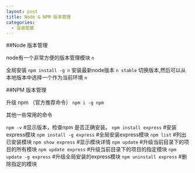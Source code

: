 ```yaml
---
layout: post
title: Node & NPM 版本管理
categories:
  - 安装配置
---
```



##Node 版本管理

node有一个非常方便的版本管理模块 `n`

全局安装
`npm install -g n`
安装最新node版本
`n stable`
切换版本,然后可以从本地版本中选择一个作为当前环境
`n`


##NPM 版本管理

升级 npm （官方推荐命令）
`npm i -g npm`

其他一些常用的命令

`npm -v`       #显示版本，检查npm 是否正确安装。
`npm install express`   #安装express模块
`npm install -g express`  #全局安装express模块
`npm list`         #列出已安装模块
`npm show express`     #显示模块详情
`npm update`        #升级当前目录下的项目的所有模块
`npm update express`    #升级当前目录下的项目的指定模块
`npm update -g express`  #升级全局安装的express模块
`npm uninstall express`  #删除指定的模块


